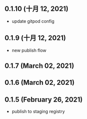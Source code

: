 ## 0.1.10 (十月 12, 2021)

- update gitpod config

## 0.1.9 (十月 12, 2021)

- new publish flow

## 0.1.7 (March 02, 2021)

## 0.1.6 (March 02, 2021)

## 0.1.5 (February 26, 2021)

- publish to staging registry
